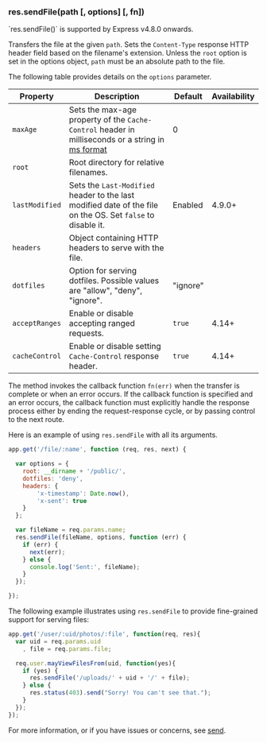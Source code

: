 <h3 id='res.sendFile'>res.sendFile(path [, options] [, fn])</h3>

<div class="doc-box doc-info" markdown="1">
`res.sendFile()` is supported by Express v4.8.0 onwards.
</div>

Transfers the file at the given `path`. Sets the `Content-Type` response HTTP header field
based on the filename's extension. Unless the `root` option is set in
the options object, `path` must be an absolute path to the file.

The following table provides details on the `options` parameter.

<div class="table-scroller" markdown="1">

| Property        | Description                                     | Default     | Availability |
|-----------------|-------------------------------------------------|-------------|--------------|
|`maxAge`         | Sets the max-age property of the `Cache-Control` header in milliseconds or a string in [ms format](https://www.npmjs.org/package/ms)| 0 |  |
| `root`          | Root directory for relative filenames.|  |  |
| `lastModified`  | Sets the `Last-Modified` header to the last modified date of the file on the OS. Set `false` to disable it.| Enabled | 4.9.0+ |
| `headers`       | Object containing HTTP headers to serve with the file.|  |  |
| `dotfiles`      | Option for serving dotfiles. Possible values are "allow", "deny", "ignore".| "ignore" | &nbsp; |
| `acceptRanges`  | Enable or disable accepting ranged requests. | `true` | 4.14+ |
| `cacheControl`  | Enable or disable setting `Cache-Control` response header.| `true` | 4.14+ |

</div>

The method invokes the callback function `fn(err)` when the transfer is complete
or when an error occurs. If the callback function is specified and an error occurs,
the callback function must explicitly handle the response process either by
ending the request-response cycle, or by passing control to the next route.

Here is an example of using `res.sendFile` with all its arguments.

```js
app.get('/file/:name', function (req, res, next) {

  var options = {
    root: __dirname + '/public/',
    dotfiles: 'deny',
    headers: {
        'x-timestamp': Date.now(),
        'x-sent': true
    }
  };

  var fileName = req.params.name;
  res.sendFile(fileName, options, function (err) {
    if (err) {
      next(err);
    } else {
      console.log('Sent:', fileName);
    }
  });

});
```

The following example illustrates using
`res.sendFile` to provide fine-grained support for serving files:

```js
app.get('/user/:uid/photos/:file', function(req, res){
  var uid = req.params.uid
    , file = req.params.file;

  req.user.mayViewFilesFrom(uid, function(yes){
    if (yes) {
      res.sendFile('/uploads/' + uid + '/' + file);
    } else {
      res.status(403).send("Sorry! You can't see that.");
    }
  });
});
```
For more information, or if you have issues or concerns, see [send](https://github.com/pillarjs/send).
